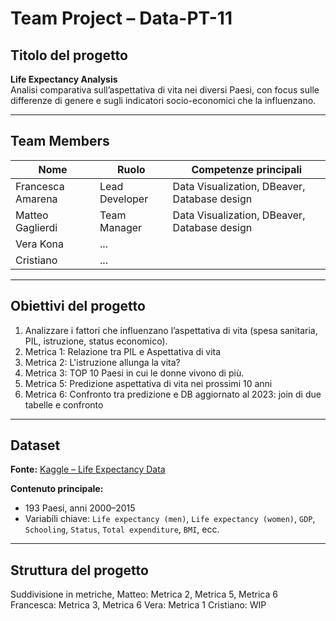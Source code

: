 # Team Project – Data-PT-11

##  Titolo del progetto
**Life Expectancy Analysis**  
Analisi comparativa sull’aspettativa di vita nei diversi Paesi, con focus sulle differenze di genere e sugli indicatori socio-economici che la influenzano.

---

##  Team Members
| Nome | Ruolo | Competenze principali |
|------|--------|-----------------------|
| Francesca Amarena | Lead Developer | Data Visualization, DBeaver, Database design |
| Matteo Gaglierdi | Team Manager |  Data Visualization, DBeaver, Database design |
| Vera Kona | ... |
| Cristiano | ... |

---

##  Obiettivi del progetto
1. Analizzare i fattori che influenzano l’aspettativa di vita (spesa sanitaria, PIL, istruzione, status economico).
2. Metrica 1: Relazione tra PIL e Aspettativa di vita
3. Metrica 2: L'istruzione allunga la vita?
4. Metrica 3: TOP 10 Paesi in cui le donne vivono di più.
5. Metrica 5: Predizione aspettativa di vita nei prossimi 10 anni
3. Metrica 6: Confronto tra predizione e DB aggiornato al 2023: join di due tabelle e confronto

---

##  Dataset
**Fonte:** [Kaggle – Life Expectancy Data](https://www.kaggle.com/datasets/maryalebron/life-expectancy-data)  

**Contenuto principale:**
- 193 Paesi, anni 2000–2015  
- Variabili chiave: `Life expectancy (men)`, `Life expectancy (women)`, `GDP`, `Schooling`, `Status`, `Total expenditure`, `BMI`, ecc.

---

##  Struttura del progetto
Suddivisione in metriche,
Matteo: Metrica 2, Metrica 5, Metrica 6
Francesca: Metrica 3, Metrica 6
Vera: Metrica 1
Cristiano: WIP 
